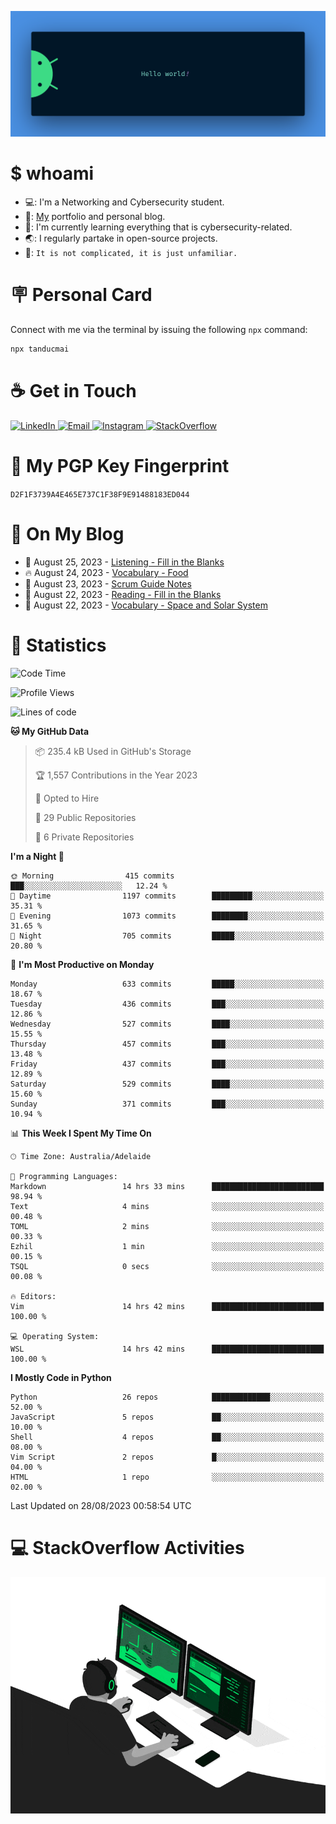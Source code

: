 <p align="center"><img src="assets/banner.png" /></p>

[//]: ![](https://github.com/tanducmai/tanducmai/actions/workflows/waka-stats.yml/badge.svg)
[//]: ![](https://github.com/tanducmai/tanducmai/actions/workflows/latest-blogs.yml/badge.svg)
[//]: ![](https://github.com/tanducmai/tanducmai/actions/workflows/stackoverflow-activities.yml/badge.svg)

# $ whoami

- 💻: I'm a Networking and Cybersecurity student.
- 🔭: [My](https://tanducmai.com/) portfolio and personal blog.
- 🌱: I'm currently learning everything that is cybersecurity-related.
- 🌏: I regularly partake in open-source projects.
- 💬: `It is not complicated, it is just unfamiliar.`

# 🪧 Personal Card

Connect with me via the terminal by issuing the following `npx` command:

```bash
npx tanducmai
```

# ☕ Get in Touch

<a target="_blank" href="https://www.linkedin.com/in/tanducmai/">
  <img alt="LinkedIn" src="https://img.shields.io/badge/LinkedIn-0077B5?style=for-the-badge&logo=linkedin&logoColor=white" />
</a>
<a target="_blank" href="mailto:henryfromvietnam@gmail.com">
  <img alt="Email" src="https://img.shields.io/badge/Gmail-D14836?style=for-the-badge&logo=gmail&logoColor=white" />
</a>
<a target="_blank" href="https://www.instagram.com/henry.maii/">
  <img alt="Instagram" src="https://img.shields.io/badge/Instagram-E4405F?style=for-the-badge&logo=instagram&logoColor=white" />
</a>
<a target="_blank" href="https://stackoverflow.com/users/16999206/tanducmai">
  <img alt="StackOverflow" src="https://img.shields.io/static/v1?message=Stackoverflow&logo=stackoverflow&label=&color=FE7A16&logoColor=white&labelColor=&style=for-the-badge" />
</a>

# 🔐 My PGP Key Fingerprint

`D2F1F3739A4E465E737C1F38F9E91488183ED044`

# 📜 On My Blog

<!-- BLOG-POST-LIST:START -->
 - 💯 August 25, 2023 - [Listening - Fill in the Blanks](https://tanducmai.com/posts/glossaries/lfib/)
 - 🔥 August 24, 2023 - [Vocabulary - Food](https://tanducmai.com/posts/glossaries/vocabulary-food/)
 - 💫 August 23, 2023 - [Scrum Guide Notes](https://tanducmai.com/posts/agile-development-and-governance/scrum-guide-notes/)
 - 🚀 August 22, 2023 - [Reading - Fill in the Blanks](https://tanducmai.com/posts/glossaries/rfib/)
 - 🌮 August 22, 2023 - [Vocabulary - Space and Solar System](https://tanducmai.com/posts/glossaries/vocabulary-space-and-solar-system/)<!-- BLOG-POST-LIST:END -->

# 🔢 Statistics

<!--START_SECTION:waka-->
![Code Time](http://img.shields.io/badge/Code%20Time-117%20hrs%2037%20mins-blue)

![Profile Views](http://img.shields.io/badge/Profile%20Views-4-blue)

![Lines of code](https://img.shields.io/badge/From%20Hello%20World%20I%27ve%20Written-9.1%20million%20lines%20of%20code-blue)

**🐱 My GitHub Data** 

> 📦 235.4 kB Used in GitHub's Storage 
 > 
> 🏆 1,557 Contributions in the Year 2023
 > 
> 💼 Opted to Hire
 > 
> 📜 29 Public Repositories 
 > 
> 🔑 6 Private Repositories 
 > 
**I'm a Night 🦉** 

```text
🌞 Morning                415 commits         ███░░░░░░░░░░░░░░░░░░░░░░   12.24 % 
🌆 Daytime                1197 commits        █████████░░░░░░░░░░░░░░░░   35.31 % 
🌃 Evening                1073 commits        ████████░░░░░░░░░░░░░░░░░   31.65 % 
🌙 Night                  705 commits         █████░░░░░░░░░░░░░░░░░░░░   20.80 % 
```
📅 **I'm Most Productive on Monday** 

```text
Monday                   633 commits         █████░░░░░░░░░░░░░░░░░░░░   18.67 % 
Tuesday                  436 commits         ███░░░░░░░░░░░░░░░░░░░░░░   12.86 % 
Wednesday                527 commits         ████░░░░░░░░░░░░░░░░░░░░░   15.55 % 
Thursday                 457 commits         ███░░░░░░░░░░░░░░░░░░░░░░   13.48 % 
Friday                   437 commits         ███░░░░░░░░░░░░░░░░░░░░░░   12.89 % 
Saturday                 529 commits         ████░░░░░░░░░░░░░░░░░░░░░   15.60 % 
Sunday                   371 commits         ███░░░░░░░░░░░░░░░░░░░░░░   10.94 % 
```


📊 **This Week I Spent My Time On** 

```text
🕑︎ Time Zone: Australia/Adelaide

💬 Programming Languages: 
Markdown                 14 hrs 33 mins      █████████████████████████   98.94 % 
Text                     4 mins              ░░░░░░░░░░░░░░░░░░░░░░░░░   00.48 % 
TOML                     2 mins              ░░░░░░░░░░░░░░░░░░░░░░░░░   00.33 % 
Ezhil                    1 min               ░░░░░░░░░░░░░░░░░░░░░░░░░   00.15 % 
TSQL                     0 secs              ░░░░░░░░░░░░░░░░░░░░░░░░░   00.08 % 

🔥 Editors: 
Vim                      14 hrs 42 mins      █████████████████████████   100.00 % 

💻 Operating System: 
WSL                      14 hrs 42 mins      █████████████████████████   100.00 % 
```

**I Mostly Code in Python** 

```text
Python                   26 repos            █████████████░░░░░░░░░░░░   52.00 % 
JavaScript               5 repos             ██░░░░░░░░░░░░░░░░░░░░░░░   10.00 % 
Shell                    4 repos             ██░░░░░░░░░░░░░░░░░░░░░░░   08.00 % 
Vim Script               2 repos             █░░░░░░░░░░░░░░░░░░░░░░░░   04.00 % 
HTML                     1 repo              ░░░░░░░░░░░░░░░░░░░░░░░░░   02.00 % 
```




 Last Updated on 28/08/2023 00:58:54 UTC
<!--END_SECTION:waka-->

# 💻 StackOverflow Activities

<!-- STACKOVERFLOW:START -->
<!-- STACKOVERFLOW:END -->

<p align="center"><img src="assets/developer.gif" /></p>
